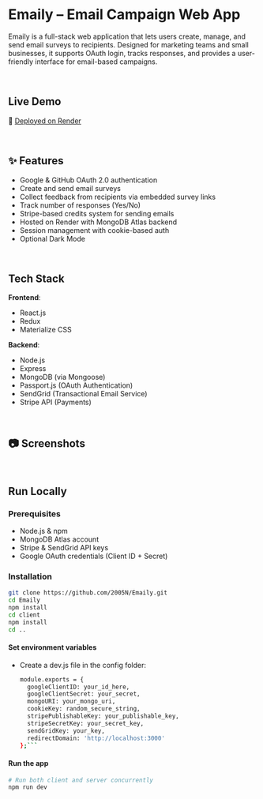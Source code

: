 #  Emaily – Email Campaign Web App

Emaily is a full-stack web application that lets users create, manage, and send email surveys to recipients. Designed for marketing teams and small businesses, it supports OAuth login, tracks responses, and provides a user-friendly interface for email-based campaigns.

<br/>

##  Live Demo
🔗 [Deployed on Render](https://emaily-2nzb.onrender.com)

<br/>

## ✨ Features

-  Google & GitHub OAuth 2.0 authentication
-  Create and send email surveys
-  Collect feedback from recipients via embedded survey links
-  Track number of responses (Yes/No)
-  Stripe-based credits system for sending emails
-  Hosted on Render with MongoDB Atlas backend
-  Session management with cookie-based auth
-  Optional Dark Mode

<br/>

##  Tech Stack

**Frontend**:
- React.js
- Redux
- Materialize CSS

**Backend**:
- Node.js
- Express
- MongoDB (via Mongoose)
- Passport.js (OAuth Authentication)
- SendGrid (Transactional Email Service)
- Stripe API (Payments)

<br/>

## 📷 Screenshots


<br/>

##  Run Locally

### Prerequisites
- Node.js & npm
- MongoDB Atlas account
- Stripe & SendGrid API keys
- Google OAuth credentials (Client ID + Secret)

### Installation

```bash
git clone https://github.com/2005N/Emaily.git
cd Emaily
npm install
cd client
npm install
cd ..
```
#### Set environment variables
- Create a dev.js file in the config folder:
  ```bash
  module.exports = {
    googleClientID: your_id_here,
    googleClientSecret: your_secret,
    mongoURI: your_mongo_uri,
    cookieKey: random_secure_string,
    stripePublishableKey: your_publishable_key,
    stripeSecretKey: your_secret_key,
    sendGridKey: your_key,
    redirectDomain: 'http://localhost:3000'
  };```

#### Run the app
```bash
# Run both client and server concurrently
npm run dev
```
